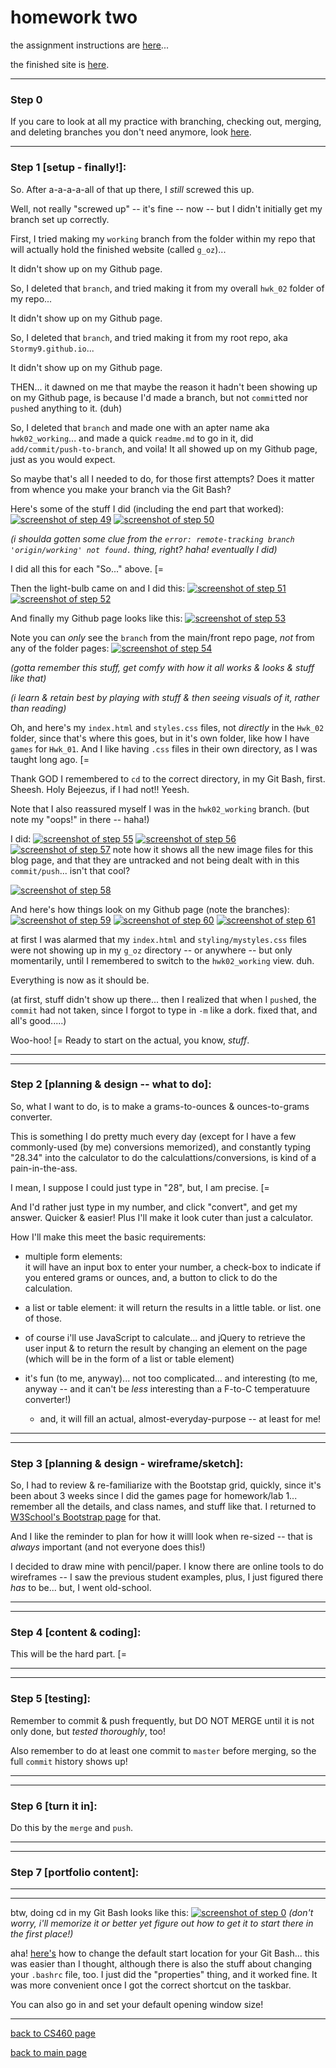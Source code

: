 # homework two

the assignment instructions are <a href="http://www.wou.edu/~morses/classes/cs46x/assignments/HW2.html" target="_blank">here</a>...   

the finished site is <a href="https://Stormy9.github.io/CS460/Hwk_02/g_oz">here</a>.

---
### Step 0  
If you care to look at all my practice with branching, checking out, merging, and deleting branches you don't need anymore, look <a href="https://Stormy9.github.io/CS460/Hwk_02/step_zero.md">here</a>.

---
### Step 1 [setup - finally!]:
So.  After a-a-a-a-all of that up there, I *still* screwed this up.  

Well, not really "screwed up" -- it's fine -- now -- but I didn't initially get my branch set up correctly.

First, I tried making my `working` branch from the folder within my repo that will actually hold the finished website (called `g_oz`)...

It didn't show up on my Github page.


So, I deleted that `branch`, and tried making it from my overall `hwk_02` folder of my repo...

It didn't show up on my Github page.


So, I deleted that `branch`, and tried making it from my root repo, aka `Stormy9.github.io`...

It didn't show up on my Github page.


THEN... it dawned on me that maybe the reason it hadn't been showing up on my Github page, is because I'd made a branch, but not `commit`ted nor `push`ed anything to it.  (duh)

So, I deleted that `branch` and made one with an apter name aka `hwk02_working`... and made a quick `readme.md` to go in it, did `add/commit/push-to-branch`, and voila!  It all showed up on my Github page, just as you would expect.

So maybe that's all I needed to do, for those first attempts?  Does it matter from whence you make your branch via the Git Bash?


Here's some of the stuff I did (including the end part that worked):
<a href="https://stormy9.github.io/CS460/hwk_02/images/hwk_02-Step_49.PNG">![screenshot of step 49](https://stormy9.github.io/CS460/hwk_02/images/hwk_02-Step_49.PNG)</a>
<a href="https://stormy9.github.io/CS460/hwk_02/images/hwk_02-Step_50.PNG">![screenshot of step 50](https://stormy9.github.io/CS460/hwk_02/images/hwk_02-Step_50.PNG)</a>

*(i shoulda gotten *some* clue from the `error: remote-tracking branch 'origin/working' not found.` thing, right?  haha!  eventually I did)*

I did all this for each "So..." above.   [=

Then the light-bulb came on and I did this:
<a href="https://stormy9.github.io/CS460/hwk_02/images/hwk_02-Step_51.PNG">![screenshot of step 51](https://stormy9.github.io/CS460/hwk_02/images/hwk_02-Step_51.PNG)</a>
<a href="https://stormy9.github.io/CS460/hwk_02/images/hwk_02-Step_52.PNG">![screenshot of step 52](https://stormy9.github.io/CS460/hwk_02/images/hwk_02-Step_52.PNG)</a>


And finally my Github page looks like this:
<a href="https://stormy9.github.io/CS460/hwk_02/images/hwk_02-Step_53.PNG">![screenshot of step 53](https://stormy9.github.io/CS460/hwk_02/images/hwk_02-Step_53.PNG)</a>

Note you can *only* see the `branch` from the main/front repo page, *not* from any of the folder pages:
<a href="https://stormy9.github.io/CS460/hwk_02/images/hwk_02-Step_54.PNG">![screenshot of step 54](https://stormy9.github.io/CS460/hwk_02/images/hwk_02-Step_54.PNG)</a>  

*(gotta remember this stuff, get comfy with how it all works & looks & stuff like that)*

*(i learn & retain best by playing with stuff & then seeing visuals of it, rather than reading)*


Oh, and here's my `index.html` and `styles.css` files, not *directly* in the `Hwk_02` folder, since that's where this goes, but in it's own folder, like how I have `games` for `Hwk_01`.  And I like having `.css` files in their own directory, as I was taught long ago.   [=


Thank GOD I remembered to `cd` to the correct directory, in my Git Bash, first.  Sheesh.  Holy Bejeezus, if I had not!!  Yeesh.

Note that I also reassured myself I was in the `hwk02_working` branch.
(but note my "oops!" in there -- haha!)

I did:
<a href="https://stormy9.github.io/CS460/hwk_02/images/hwk_02-Step_55.PNG">![screenshot of step 55](https://stormy9.github.io/CS460/hwk_02/images/hwk_02-Step_55.PNG)</a> 
<a href="https://stormy9.github.io/CS460/hwk_02/images/hwk_02-Step_56.PNG">![screenshot of step 56](https://stormy9.github.io/CS460/hwk_02/images/hwk_02-Step_56.PNG)</a> 
<a href="https://stormy9.github.io/CS460/hwk_02/images/hwk_02-Step_57.PNG">![screenshot of step 57](https://stormy9.github.io/CS460/hwk_02/images/hwk_02-Step_57.PNG)</a> 
note how it shows all the new image files for this blog page, and that they are untracked and not being dealt with in this `commit/push`... isn't that cool?

<a href="https://stormy9.github.io/CS460/hwk_02/images/hwk_02-Step_58.PNG">![screenshot of step 58](https://stormy9.github.io/CS460/hwk_02/images/hwk_02-Step_58.PNG)</a> 


And here's how things look on my Github page (note the branches):
<a href="https://stormy9.github.io/CS460/hwk_02/images/hwk_02-Step_59.PNG">![screenshot of step 59](https://stormy9.github.io/CS460/hwk_02/images/hwk_02-Step_59.PNG)</a> 
<a href="https://stormy9.github.io/CS460/hwk_02/images/hwk_02-Step_60.PNG">![screenshot of step 60](https://stormy9.github.io/CS460/hwk_02/images/hwk_02-Step_60.PNG)</a> 
<a href="https://stormy9.github.io/CS460/hwk_02/images/hwk_02-Step_61.PNG">![screenshot of step 61](https://stormy9.github.io/CS460/hwk_02/images/hwk_02-Step_61.PNG)</a> 

at first I was alarmed that my `index.html` and `styling/mystyles.css` files were not showing up in my `g_oz` directory -- or anywhere -- but only momentarily, until I remembered to switch to the `hwk02_working` view.  duh.  

Everything is now as it should be.

(at first, stuff didn't show up there... then I realized that when I `push`ed, the `commit` had not taken, since I forgot to type in `-m` like a dork.  fixed that, and all's good.....)


Woo-hoo!   [=
Ready to start on the actual, you know, *stuff*.  

---
---
### Step 2 [planning & design -- what to do]:  
So, what I want to do, is to make a grams-to-ounces & ounces-to-grams converter.

This is something I do pretty much every day (except for I have a few commonly-used (by me) conversions memorized), and constantly typing "28.34" into the calculator to do the calculattions/conversions, is kind of a pain-in-the-ass.  

I mean, I suppose I could just type in "28", but, I am precise.   [=

And I'd rather just type in my number, and click "convert", and get my answer.  Quicker & easier!  Plus I'll make it look cuter than just a calculator.  



How I'll make this meet the basic requirements:
* multiple form elements:  
it will have an input box to enter your number,
a check-box to indicate if you entered grams or ounces,
and,
a button to click to do the calculation.

* a list or table element:
it will return the results in a little table.  or list.  one of those.

* of course i'll use JavaScript to calculate... and jQuery to retrieve the user input & to return the result by changing an element on the page (which will be in the form of a list or table element)

* it's fun (to me, anyway)... not too complicated... and interesting (to me, anyway -- and it can't be *less* interesting than a F-to-C temperatuure converter!)  
    * and, it will fill an actual, almost-everyday-purpose -- at least for me!

---
---
### Step 3 [planning & design - wireframe/sketch]:
So, I had to review & re-familiarize with the Bootstap grid, quickly, since it's been about 3 weeks since I did the games page for homework/lab 1... remember all the details, and class names, and stuff like that.  I returned to <a href="https://www.w3schools.com/bootstrap4/bootstrap_grid_basic.asp" target="_blank">W3School's Bootstrap page</a> for that.

And I like the reminder to plan for how it willl look when re-sized -- that is *always* important (and not everyone does this!)

I decided to draw mine with pencil/paper.  I know there are online tools to do wireframes -- I saw the previous student examples, plus, I just figured there *has* to be... but, I went old-school.


---
---
### Step 4 [content & coding]:
This will be the hard part.   [=

---
---
### Step 5 [testing]:
Remember to commit & push frequently, but DO NOT MERGE until it is not only done, but _tested thoroughly_, too!

Also remember to do at least one commit to `master` before merging, so the full `commit` history shows up!

---
---
### Step 6 [turn it in]:
Do this by the `merge` and `push`.

---
---
### Step 7 [portfolio content]:


---
---
btw, doing cd in my Git Bash looks like this:
<a href="https://stormy9.github.io/CS460/hwk_02/images/hwk_02-Step_00.PNG">![screenshot of step 0](https://stormy9.github.io/CS460/hwk_02/images/hwk_02-Step_00.PNG)</a>
*(don't worry, i'll memorize it or better yet figure out how to get it to start there in the first place!)*

aha! <a href="https://stackoverflow.com/questions/7671461/how-do-i-change-the-default-location-for-git-bash-on-windows" target="_blank">here's</a> how to change the default start location for your Git Bash... this was easier than I thought, although there is also the stuff about changing your `.bashrc` file, too.  I just did the "properties" thing, and it worked fine.  It was more convenient once I got the correct shortcut on the taskbar.

You can also go in and set your default opening window size!


---
[back to CS460 page](https://Stormy9.github.io/CS460/ "CS460 main page")   

[back to main page](https://Stormy9.github.io/ "main page")  
